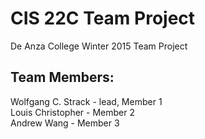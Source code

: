 # CIS 22C Team Project
De Anza College Winter 2015 Team Project
## Team Members:
<p>Wolfgang C. Strack - lead, Member 1<br/>
Louis Christopher - Member 2<br>
Andrew Wang - Member 3</p>
